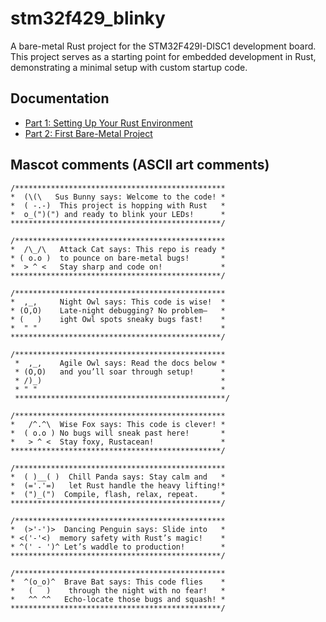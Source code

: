 # stm32f429_blinky

A bare-metal Rust project for the STM32F429I-DISC1 development board. This project serves as a starting point for embedded development in Rust, demonstrating a minimal setup with custom startup code.

## Documentation

- [Part 1: Setting Up Your Rust Environment](./doc/part_01.md)
- [Part 2: First Bare-Metal Project](./doc/part_02.md)

## Mascot comments (ASCII art comments)

```
/***********************************************
*  (\(\   Sus Bunny says: Welcome to the code! *
*  ( -.-)  This project is hopping with Rust   *
*  o_(")(") and ready to blink your LEDs!      *
***********************************************/

/***********************************************
*  /\_/\   Attack Cat says: This repo is ready *
* ( o.o )  to pounce on bare-metal bugs!       *
*  > ^ <   Stay sharp and code on!             *
***********************************************/

/***********************************************
*  ,_,     Night Owl says: This code is wise!  *
* (O,O)    Late-night debugging? No problem—   *
* (   )    ight Owl spots sneaky bugs fast!    *
*  " "                                         *
***********************************************/

/***********************************************
 *  ,_,    Agile Owl says: Read the docs below *
 * (O,O)   and you’ll soar through setup!      *
 * /)_)                                        *
 * " "                                         *
 ***********************************************/

/***********************************************
*   /^.^\  Wise Fox says: This code is clever! *
*  ( o.o ) No bugs will sneak past here!       *
*   > ^ <  Stay foxy, Rustacean!               *
***********************************************/

/***********************************************
*  ( )__( )  Chill Panda says: Stay calm and   *
*  (='.'=)   let Rust handle the heavy lifting!*
*  (")_(")  Compile, flash, relax, repeat.     *
***********************************************/

/***********************************************
*  (>'-')>  Dancing Penguin says: Slide into   *
* <('-'<)  memory safety with Rust’s magic!    *
* ^(' - ')^ Let’s waddle to production!        *
***********************************************/

/***********************************************
*  ^(o_o)^  Brave Bat says: This code flies    *
*   (   )    through the night with no fear!   *
*   ^^ ^^   Echo-locate those bugs and squash! *
***********************************************/
```

